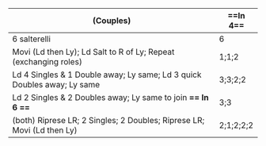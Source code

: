 |(Couples) |==In 4==|
|----|-----|
|6 salterelli| 6|
|Movi (Ld then Ly); Ld Salt to R of Ly; Repeat (exchanging roles) |1;1;2|
|Ld 4 Singles & 1 Double away; Ly same; Ld 3 quick Doubles away; Ly same |3;3;2;2|
|Ld 2 Singles & 2 Doubles away; Ly same to join **== In 6 ==** |3;3|
|(both) Riprese LR; 2 Singles; 2 Doubles; Riprese LR; Movi (Ld then Ly) |2;1;2;2;2|
